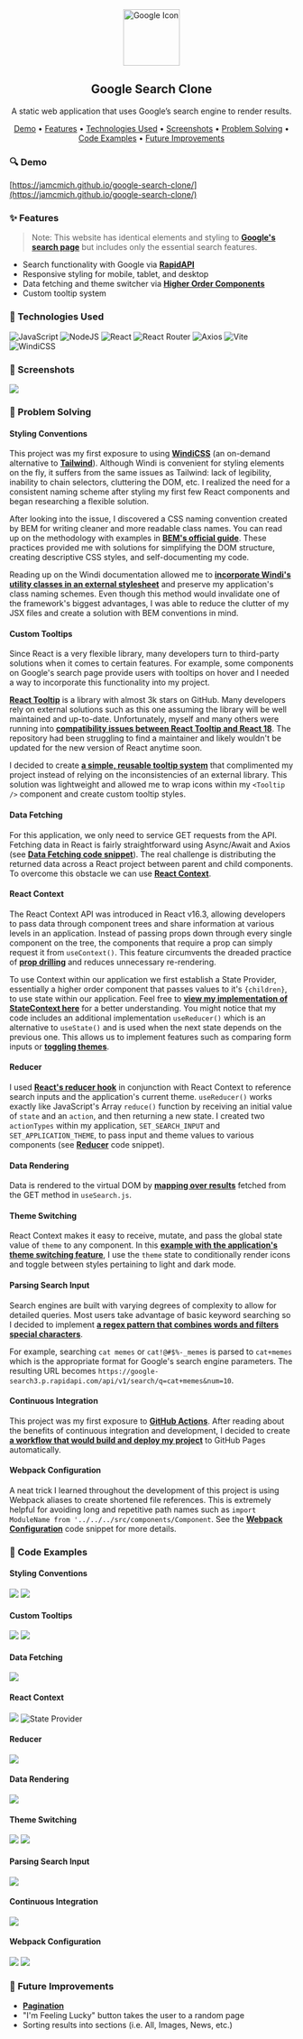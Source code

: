 <!-- Heading -->
<section>
    <div align='center'>
        <img src='assets/readme/project-icon.png' alt='Google Icon' width='100' height='100' />
        <h1>Google Search Clone</h1>
        <p>A static web application that uses Google’s search engine to render results.</p>
    </div>
    <p align='center'>
        <a href='#demo'>Demo</a> •
        <a href='#features'>Features</a> •
        <a href='#technologies-used'>Technologies Used</a> •
        <a href='#screenshots'>Screenshots</a> •
        <a href='#problem-solving'>Problem Solving</a> •
        <a href='#code-examples'>Code Examples</a> •
        <a href='#future-improvements'>Future Improvements</a>
    </p>
</section>

<!-- Demo -->

<h3 id="demo">🔍 Demo</h3>

[https://jamcmich.github.io/google-search-clone/](https://jamcmich.github.io/google-search-clone/)

<!-- Features -->

<h3 id="features">✨ Features</h3>

> Note: This website has identical elements and styling to **[Google's search page](https://www.google.com/)** but includes only the essential search features.

-   Search functionality with Google via **[RapidAPI](https://rapidapi.com/apigeek/api/google-search3/)**
-   Responsive styling for mobile, tablet, and desktop
-   Data fetching and theme switcher via **[Higher Order Components](https://reactjs.org/docs/higher-order-components.html)**
-   Custom tooltip system

<!-- Technologies -->

<h3 id="technologies-used">🧰 Technologies Used</h3>

![JavaScript](https://img.shields.io/badge/javascript-%23323330.svg?style=for-the-badge&logo=javascript&logoColor=%23F7DF1E) ![NodeJS](https://img.shields.io/badge/node.js-6DA55F?style=for-the-badge&logo=node.js&logoColor=white) ![React](https://img.shields.io/badge/react-%2320232a.svg?style=for-the-badge&logo=react&logoColor=%2361DAFB) ![React Router](https://img.shields.io/badge/React_Router-CA4245?style=for-the-badge&logo=react-router&logoColor=white) ![Axios](https://img.shields.io/badge/Axios-671DDF?style=for-the-badge&logo=axios&logoColor=white) ![Vite](https://img.shields.io/badge/vite-%23646CFF.svg?style=for-the-badge&logo=vite&logoColor=white) ![WindiCSS](https://img.shields.io/badge/windicss-48B0F1.svg?style=for-the-badge&logo=windi-css&logoColor=white)

<!-- Screenshots -->

<h3 id="screenshots">👀 Screenshots</h3>

![](assets/readme/project-demo.gif)

<!-- Problem Solving -->

<h3 id="problem-solving">🚧 Problem Solving</h3>

#### Styling Conventions

This project was my first exposure to using **[WindiCSS](https://windicss.org/guide/)** (an on-demand alternative to **[Tailwind](https://tailwindcss.com/docs/utility-first)**). Although Windi is convenient for styling elements on the fly, it suffers from the same issues as Tailwind: lack of legibility, inability to chain selectors, cluttering the DOM, etc. I realized the need for a consistent naming scheme after styling my first few React components and began researching a flexible solution.

After looking into the issue, I discovered a CSS naming convention created by BEM for writing cleaner and more readable class names. You can read up on the methodology with examples in **[BEM's official guide](http://getbem.com/introduction/)**. These practices provided me with solutions for simplifying the DOM structure, creating descriptive CSS styles, and self-documenting my code.

Reading up on the Windi documentation allowed me to **[incorporate Windi's utility classes in an external stylesheet](#styling-conventions-1)** and preserve my application's class naming schemes. Even though this method would invalidate one of the framework's biggest advantages, I was able to reduce the clutter of my JSX files and create a solution with BEM conventions in mind.

#### Custom Tooltips

Since React is a very flexible library, many developers turn to third-party solutions when it comes to certain features. For example, some components on Google's search page provide users with tooltips on hover and I needed a way to incorporate this functionality into my project.

**[React Tooltip](https://github.com/wwayne/react-tooltip)** is a library with almost 3k stars on GitHub. Many developers rely on external solutions such as this one assuming the library will be well maintained and up-to-date. Unfortunately, myself and many others were running into **[compatibility issues between React Tooltip and React 18](https://github.com/wwayne/react-tooltip/issues/777)**. The repository had been struggling to find a maintainer and likely wouldn't be updated for the new version of React anytime soon.

I decided to create **[a simple, reusable tooltip system](#custom-tooltips-1)** that complimented my project instead of relying on the inconsistencies of an external library. This solution was lightweight and allowed me to wrap icons within my `<Tooltip />` component and create custom tooltip styles.

#### Data Fetching

For this application, we only need to service GET requests from the API. Fetching data in React is fairly straightforward using Async/Await and Axios (see **[Data Fetching code snippet](#data-fetching-1)**). The real challenge is distributing the returned data across a React project between parent and child components. To overcome this obstacle we can use **[React Context](#react-context)**.

#### React Context

The React Context API was introduced in React v16.3, allowing developers to pass data through component trees and share information at various levels in an application. Instead of passing props down through every single component on the tree, the components that require a prop can simply request it from `useContext()`. This feature circumvents the dreaded practice of **[prop drilling](https://blog.logrocket.com/react-context-api-deep-dive-examples/#reactpropdrilling)** and reduces unnecessary re-rendering.

To use Context within our application we first establish a State Provider, essentially a higher order component that passes values to it's `{children}`, to use state within our application. Feel free to **[view my implementation of StateContext here](#react-context-1)** for a better understanding. You might notice that my code includes an additional implementation `useReducer()` which is an alternative to `useState()` and is used when the next state depends on the previous one. This allows us to implement features such as comparing form inputs or **[toggling themes](#theme-switcher)**.

#### Reducer

I used **[React's reducer hook](https://reactjs.org/docs/hooks-reference.html#usereducer)** in conjunction with React Context to reference search inputs and the application's current theme. `useReducer()` works exactly like JavaScript's Array `reduce()` function by receiving an initial value of `state` and an `action`, and then returning a new state. I created two `actionTypes` within my application, `SET_SEARCH_INPUT` and `SET_APPLICATION_THEME`, to pass input and theme values to various components (see **[Reducer](#reducer-1)** code snippet).

#### Data Rendering

Data is rendered to the virtual DOM by **[mapping over results](#data-rendering-1)** fetched from the GET method in `useSearch.js`.

#### Theme Switching

React Context makes it easy to receive, mutate, and pass the global state value of `theme` to any component. In this **[example with the application's theme switching feature](#theme-switching-1)**, I use the `theme` state to conditionally render icons and toggle between styles pertaining to light and dark mode.

#### Parsing Search Input

Search engines are built with varying degrees of complexity to allow for detailed queries. Most users take advantage of basic keyword searching so I decided to implement **[a regex pattern that combines words and filters special characters](#parsing-search-input-1)**.

For example, searching `cat memes` or `cat!@#$%-_memes` is parsed to `cat+memes` which is the appropriate format for Google's search engine parameters. The resulting URL becomes `https://google-search3.p.rapidapi.com/api/v1/search/q=cat+memes&num=10`.

#### Continuous Integration

This project was my first exposure to **[GitHub Actions](https://docs.github.com/en/actions)**. After reading about the benefits of continuous integration and development, I decided to create **[a workflow that would build and deploy my project](#continuous-integration-1)** to GitHub Pages automatically.

#### Webpack Configuration

A neat trick I learned throughout the development of this project is using Webpack aliases to create shortened file references. This is extremely helpful for avoiding long and repetitive path names such as ``import ModuleName from '../../../src/components/Component``. See the **[Webpack Configuration](#webpack-configuration-1)** code snippet for more details.

<!-- Code Examples -->

<h3 id="code-examples">📸 Code Examples</h3>

#### Styling Conventions

![](assets/readme/components__search-form.png)
![](assets/readme/styles__example__search-page.png)

#### Custom Tooltips

![](assets/readme/components__tooltip.png)
![](assets/readme/components__example__tooltip.png)

#### Data Fetching

![](assets/readme/utils__fetch-data.png)

#### React Context

![](assets/readme/contexts__state-context.png)
![State Provider](assets/readme/contexts__app.png)

#### Reducer

![](assets/readme/contexts__reducer.png)

#### Data Rendering

![](assets/readme/pages_example__rendering-data.png)

#### Theme Switching

![](assets/readme/components__theme-icons.png)
![](assets/readme/utils__example__toggle-theme.png)

#### Parsing Search Input

![](assets/readme/utils__parse-input.png)

#### Continuous Integration

![](assets/readme/github-actions__built-and-deploy.png)

#### Webpack Configuration

![](assets/readme/configs__path-shorthand.png)
![](assets/readme/configs__example__path-shorthand.png)

<!-- Improvements -->

<h3 id="future-improvements">🧪 Future Improvements</h3>

-   **[Pagination](https://www.educba.com/pagination-in-javascript/)**
-   "I'm Feeling Lucky" button takes the user to a random page
-   Sorting results into sections (i.e. All, Images, News, etc.)
